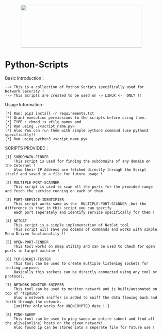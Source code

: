 <p align="center">
<img src="https://ibb.co/JRxC3X5" width="400" height="140">
</p>


# Python-Scripts
Basic Introduction : 

	--> This is a collection of Python Scripts specifically used for Network Security !
	--> This Scripts are created to be used on -> LINUX <-  ONLY !!

Usage Information :
	
	[*] Run: pip3 install -r requirements.txt
	[*] Grant execution permissions to the scripts before using them.
	[*] TYPE : chmod +x <file_name> and 
	[*] Run using ./<script_name.py>
	[*] Also You can run them with simple python3 command (use python3 specifically!)
	[*] Run using python3 <script_name.py>
	
SCRIPTS PROVIDED : 
	
	[1] SUBDOMAIN-FINDER
		This script is used for finding the subdomains of any domain on the Internet !
		Also their IP Address are fetched directly through the Script itself and saved in a file for future usage !
	
	[2] MULTIPLE-PORT-SCANNER
		This script is used to scan all the ports for the provided range and fetch the service running on each of them
		
	[3] PORT-SERVICE-IDENTIFIER
		This script works same as the  MULTIPLE-PORT-SCANNER ,but the difference is that in this script you can specify
		each port seperately and identify service specifically for them !
		
	[4] NETCAT
		This script is a simple implementation of NetCat tool
		This script will save you dozens of commands and works with simple Menu Driven functionality !!
		
	[5] OPEN-PORT-FINDER
		This tool works on nmap utility and can be used to check for open ports in target machine !
	
	[6] TCP-SOCKET-TESTER
		This tool can be used to create multiple listening sockets for testing purpose.
		Basically this sockets can be directly connected using any tool or protocol.
		
	[7] NETWORK-MONITOR-SNIFFER
		This tool can be used to monitor network and is built/automated on top of "tcpdump".
		Also a network sniffer is added to sniff the data flowing back and forth through the network.
		[sniffer only works for UNENCRYPTED data !!]

	[8] PING-SWEEP
		This tool can be used to ping sweep an entire subnet and find all the alive[online] hosts on the given network!.
		Also found ip can be stored into a seperate file for future use !
